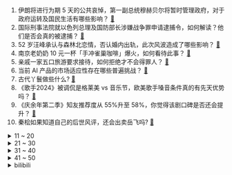 1. 伊朗将进行为期 5 天的公共哀悼，第一副总统穆赫贝尔将暂时管理政府，对于政府运转及国民生活有哪些影响？ [:link:](https://www.zhihu.com/question/656604721)
2. 国际刑事法院就以色列总理及国防部长涉嫌战争罪申请逮捕令，如何解读？他们是否会真的被逮捕？ [:link:](https://www.zhihu.com/question/656625182)
3. 52 岁汪峰承认与森林北恋情，否认婚内出轨，此次风波造成了哪些影响？ [:link:](https://www.zhihu.com/question/656601416)
4. 南京老奶奶 10 元一杯「手冲雀巢咖啡」爆火，如何看待此事？ [:link:](https://www.zhihu.com/question/656542732)
5. 亲戚一家五口旅游要求接待，如何拒绝才不会得罪人？ [:link:](https://www.zhihu.com/question/507346363)
6. 当前 AI 产品的市场适应性存在哪些普遍挑战？ [:link:](https://www.zhihu.com/question/655560821)
7. 古代丫鬟做些什么? [:link:](https://www.zhihu.com/question/580579650)
8. 《歌手2024》被调侃是格莱美 vs 音乐节，欧美歌手嗓音条件真的有先天优势吗？ [:link:](https://www.zhihu.com/question/656195439)
9. 《庆余年第二季》知友推荐度从 55%升至 58%，你觉得该剧口碑是否还会提升？ [:link:](https://www.zhihu.com/question/656578193)
10. 秦桧如果知道自己的后世风评，还会出卖岳飞吗? [:link:](https://www.zhihu.com/question/656068824)
<details>
<summary>11 ~ 20</summary>

11. 大连一急救车鸣笛闯红灯和小车碰撞，救护车上一工作人员及一患者死亡，责任如何划分？ [:link:](https://www.zhihu.com/question/656567548)
12. 江西一小学发生恶性伤人事件，已致 2 死 10 伤，具体情况如何？学校应怎样保证在校学生的安全？ [:link:](https://www.zhihu.com/question/656603428)
13. 准备辞职了，是先找领导谈话，还是直接递交辞职信？ [:link:](https://www.zhihu.com/question/656055842)
14. 为什么现在工资比过去高了，但生活质量却下降了? [:link:](https://www.zhihu.com/question/655650869)
15. 有没有天文学爱好者科普一些有趣的天文学知识？ [:link:](https://www.zhihu.com/question/534669410)
16. 得了糖尿病，有活过10年的吗？ [:link:](https://www.zhihu.com/question/20071974)
17. 哪个瞬间让你觉得自己在培养孩子「发现美」这件事儿上做对了？ [:link:](https://www.zhihu.com/question/655849704)
18. 为什么每天上班都很累，但是还是在长胖呢？ [:link:](https://www.zhihu.com/question/656157310)
19. 520约会，使用什么香水更合适？ [:link:](https://www.zhihu.com/question/655519660)
20. 刚毕业一人居，有哪些既有品又实用的家电值得安利？ [:link:](https://www.zhihu.com/question/656283918)
</details>
<details>
<summary>21 ~ 30</summary>

21. 跑步真的不适合每天都跑吗？ [:link:](https://www.zhihu.com/question/655449128)
22. 当名画《小姜》PK《清明上河图》，你觉得哪幅画在你心中更胜一筹？ [:link:](https://www.zhihu.com/question/656499147)
23. 为什么大罗和梅西，梅西和姆巴佩都分别相差11岁，但是前者却恍若隔世？ [:link:](https://www.zhihu.com/question/656428532)
24. 初入职场，用什么样的心态面对工作比较好？ [:link:](https://www.zhihu.com/question/656049405)
25. 为什么古代只说长江天险，很少提到黄河天险？ [:link:](https://www.zhihu.com/question/609130033)
26. 有没有什么好看又实用的嵌入式冰箱？ [:link:](https://www.zhihu.com/question/645672659)
27. 你做过最无用的节俭行为是啥？ [:link:](https://www.zhihu.com/question/656308312)
28. 如何看待 5 月 20 日 A 股市场行情？ [:link:](https://www.zhihu.com/question/656568451)
29. 当需要向团队成员传达重要信息时，如何确保他们真正理解和接受？ [:link:](https://www.zhihu.com/question/655923581)
30. 你是如何把家打造成「一半人间烟火，一半诗意美学」？ [:link:](https://www.zhihu.com/question/655600073)
</details>
<details>
<summary>31 ~ 40</summary>

31. 在「以旧换新」补贴下，你打算更换哪些消费品？ [:link:](https://www.zhihu.com/question/653253434)
32. 太老实的人，会有哪些表现？ [:link:](https://www.zhihu.com/question/579034166)
33. 星铁目前出场的四位假面愚者，谁更接近“欢愉”？ [:link:](https://www.zhihu.com/question/654369851)
34. 现在入外企上班还是优选项么？ [:link:](https://www.zhihu.com/question/655851202)
35. 2024 年 520 有什么适合情侣一起看的电影？ [:link:](https://www.zhihu.com/question/656062464)
36. 想要入手一款能畅玩市面上所有游戏的游戏本，入手哪款更合适？ [:link:](https://www.zhihu.com/question/656524054)
37. 精力是用在全心追随领导上，还是用在提高个人综合能力素质上？ [:link:](https://www.zhihu.com/question/654569412)
38. 为什么说好好爱自己也是人生大事之一？ [:link:](https://www.zhihu.com/question/656344893)
39. 你心目中的爱情电影天花板是哪部？ [:link:](https://www.zhihu.com/question/656062458)
40. 现货黄金涨超 1% 至 2439.19 美元/盎司，再度刷新历史新高，如何看待这一走势？ [:link:](https://www.zhihu.com/question/656570856)
</details>
<details>
<summary>41 ~ 50</summary>

41. 创业是不是要趁早？是应该万事俱备、只欠东风再创业，还是有想法就直接下场？ [:link:](https://www.zhihu.com/question/656302198)
42. 怎样在工作中保持专注力和注意力？ [:link:](https://www.zhihu.com/question/655519778)
43. GPT-4o 实时语音交流「秒懂」人类情感，电影《Her》的故事会成真吗？ [:link:](https://www.zhihu.com/question/655917209)
44. 假如你穿越成北欧神话的奥丁，你会用什么方式来阻止诸神黄昏？ [:link:](https://www.zhihu.com/question/656237324)
45. 袁崇焕被杀的罪魁祸首是谁？ [:link:](https://www.zhihu.com/question/656233791)
46. 如何评价拳王统一战泰森富里输给乌西克？ [:link:](https://www.zhihu.com/question/656477522)
47. 媒体称伊朗总统直升机撞山坠毁，伊朗总统莱希遇难，如何评价他的执政生涯？他为伊朗政坛留下了什么？ [:link:](https://www.zhihu.com/question/656582843)
48. 「学习困难门诊」一号难求，学习困难到底是怎么回事？背后可能存在哪些问题？ [:link:](https://www.zhihu.com/question/656517837)
49. 如何提高跑步足踝力量？让跑姿更轻盈？ [:link:](https://www.zhihu.com/question/656185048)
50. 当名画《伏尔加河上的纤夫》PK《 蒙娜丽莎》，你觉得哪幅画在你心中更胜一筹？ [:link:](https://www.zhihu.com/question/656499226)
</details><details>
<summary>bilibili</summary>

</details>